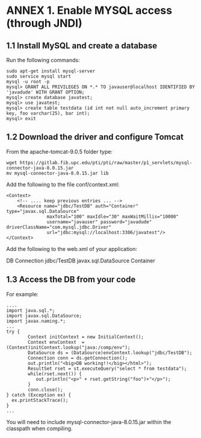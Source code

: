 # ANNEX 1. Enable MYSQL access (through JNDI)

## 1.1 Install MySQL and create a database

Run the following commands:

    sudo apt-get install mysql-server 
    sudo service mysql start
    mysql -u root -p
    mysql> GRANT ALL PRIVILEGES ON *.* TO javauser@localhost IDENTIFIED BY 'javadude' WITH GRANT OPTION;
    mysql> create database javatest;
    mysql> use javatest;
    mysql> create table testdata (id int not null auto_increment primary key, foo varchar(25), bar int);
    mysql> exit

## 1.2 Download the driver and configure Tomcat

From the apache-tomcat-9.0.5 folder type:

    wget https://gitlab.fib.upc.edu/pti/pti/raw/master/p1_servlets/mysql-connector-java-8.0.15.jar
    mv mysql-connector-java-8.0.15.jar lib

Add the following to the file conf/context.xml:

    <Context>
        <!-- .... keep previous entries ... -->
        <Resource name="jdbc/TestDB" auth="Container" type="javax.sql.DataSource"
                   maxTotal="100" maxIdle="30" maxWaitMillis="10000"
                   username="javauser" password="javadude" driverClassName="com.mysql.jdbc.Driver"
                   url="jdbc:mysql://localhost:3306/javatest"/>
    </Context>

Add the following to the web.xml of your application:

  <web-app>
   <!-- .... keep previous entries ... -->
    <resource-ref>
        <description>DB Connection</description>
        <res-ref-name>jdbc/TestDB</res-ref-name>
        <res-type>javax.sql.DataSource</res-type>
        <res-auth>Container</res-auth>
    </resource-ref>
  </web-app>

## 1.3 Access the DB from your code

For example:

    ....
    import java.sql.*;
    import javax.sql.DataSource;
    import javax.naming.*;
    ...
    try {
            Context initContext = new InitialContext();
            Context envContext  = (Context)initContext.lookup("java:/comp/env");
            DataSource ds = (DataSource)envContext.lookup("jdbc/TestDB");
            Connection conn = ds.getConnection();
            out.println("<big>DB working!!</big></html>");
            ResultSet rset = st.executeQuery("select * from testdata");
            while(rset.next()) {
               out.println("<p>" + rset.getString("foo")+"</p>");
            }
            conn.close();
    } catch (Exception ex) {
      ex.printStackTrace();
    }
    ...

You will need to include mysql-connector-java-8.0.15.jar within the classpath when compiling.



